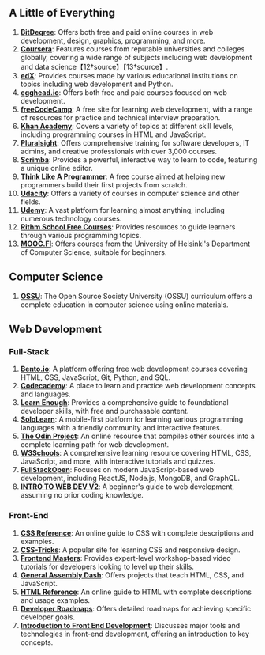 

## A Little of Everything

1. **[BitDegree](https://www.bitdegree.org/)**: Offers both free and paid online courses in web development, design, graphics, programming, and more.
2. **[Coursera](https://www.coursera.org/)**: Features courses from reputable universities and colleges globally, covering a wide range of subjects including web development and data science【12†source】【13†source】.
3. **[edX](https://www.edx.org/)**: Provides courses made by various educational institutions on topics including web development and Python.
4. **[egghead.io](https://egghead.io)**: Offers both free and paid courses focused on web development.
5. **[freeCodeCamp](https://www.freecodecamp.org)**: A free site for learning web development, with a range of resources for practice and technical interview preparation.
6. **[Khan Academy](https://www.khanacademy.org/computing/computer-programming)**: Covers a variety of topics at different skill levels, including programming courses in HTML and JavaScript.
7. **[Pluralsight](https://www.pluralsight.com)**: Offers comprehensive training for software developers, IT admins, and creative professionals with over 3,000 courses.
8. **[Scrimba](https://scrimba.com/)**: Provides a powerful, interactive way to learn to code, featuring a unique online editor.
9. **[Think Like A Programmer](https://thecodingclassroom.teachable.com/p/think-like-a-programmer)**: A free course aimed at helping new programmers build their first projects from scratch.
10. **[Udacity](https://www.udacity.com/)**: Offers a variety of courses in computer science and other fields.
11. **[Udemy](https://www.udemy.com/)**: A vast platform for learning almost anything, including numerous technology courses.
12. **[Rithm School Free Courses](https://www.rithmschool.com/courses)**: Provides resources to guide learners through various programming topics.
13. **[MOOC.FI](https://www.mooc.fi/en/)**: Offers courses from the University of Helsinki's Department of Computer Science, suitable for beginners.

## Computer Science

1. **[OSSU](https://github.com/ossu/computer-science)**: The Open Source Society University (OSSU) curriculum offers a complete education in computer science using online materials.

## Web Development

### Full-Stack

1. **[Bento.io](https://bento.io/)**: A platform offering free web development courses covering HTML, CSS, JavaScript, Git, Python, and SQL.
2. **[Codecademy](https://www.codecademy.com/catalog/subject/web-development)**: A place to learn and practice web development concepts and languages.
3. **[Learn Enough](https://www.learnenough.com/courses)**: Provides a comprehensive guide to foundational developer skills, with free and purchasable content.
4. **[SoloLearn](https://www.sololearn.com/)**: A mobile-first platform for learning various programming languages with a friendly community and interactive features.
5. **[The Odin Project](https://www.theodinproject.com/)**: An online resource that compiles other sources into a complete learning path for web development.
6. **[W3Schools](https://www.w3schools.com)**: A comprehensive learning resource covering HTML, CSS, JavaScript, and more, with interactive tutorials and quizzes.
7. **[FullStackOpen](https://fullstackopen.com/en/)**: Focuses on modern JavaScript-based web development, including ReactJS, Node.js, MongoDB, and GraphQL.
8. **[INTRO TO WEB DEV V2](https://btholt.github.io/intro-to-web-dev-v2/)**: A beginner's guide to web development, assuming no prior coding knowledge.

### Front-End

1. **[CSS Reference](https://cssreference.io/)**: An online guide to CSS with complete descriptions and examples.
2. **[CSS-Tricks](https://css-tricks.com/)**: A popular site for learning CSS and responsive design.
3. **[Frontend Masters](https://frontendmasters.com/)**: Provides expert-level workshop-based video tutorials for developers looking to level up their skills.
4. **[General Assembly Dash](https://dash.generalassemb.ly/)**: Offers projects that teach HTML, CSS, and JavaScript.
5. **[HTML Reference](https://htmlreference.io/)**: An online guide to HTML with complete descriptions and usage examples.
6. **[Developer Roadmaps](https://roadmap.sh/roadmaps)**: Offers detailed roadmaps for achieving specific developer goals.
7. **[Introduction to Front End Development](https://www.simplilearn.com/front-end-developer-free-course-skillup)**: Discusses major tools and technologies in front-end development, offering an introduction to key concepts.

